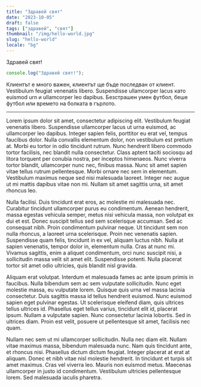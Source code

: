 ```yaml
---
title: "Здравей свят"
date: "2023-10-05"
draft: false
tags: ["здравей", "свят"]
thumbnail: "/img/hello-world.jpg"
slug: "hello-world"
locale: "bg"
---
```


Здравей свят!

```js
console.log("Здравей свят!");
```

Клиентът е много важен, клиентът ще бъде последван от клиент. Vestibulum feugiat venenatis libero. Suspendisse ullamcorper lacus като euismod urn и ullamcorper leo dapibus. Безстрашен умен футбол, беше футбол или времето на болката в гърлото.

<!--more-->

---


Lorem ipsum dolor sit amet, consectetur adipiscing elit. Vestibulum feugiat venenatis libero. Suspendisse ullamcorper lacus ut urna euismod, ac ullamcorper leo dapibus. Integer sapien felis, porttitor eu erat vel, tempus faucibus dolor. Nulla convallis elementum dolor, non vestibulum est pretium at. Morbi eu tortor in odio tincidunt rutrum. Nunc hendrerit libero commodo tortor facilisis, nec blandit nulla consectetur. Class aptent taciti sociosqu ad litora torquent per conubia nostra, per inceptos himenaeos. Nunc viverra tortor blandit, ullamcorper nunc nec, finibus massa. Nunc sit amet sapien vitae tellus rutrum pellentesque. Morbi ornare nec sem in elementum. Vestibulum maximus neque sed nisi malesuada laoreet. Integer nec augue ut mi mattis dapibus vitae non mi. Nullam sit amet sagittis urna, sit amet rhoncus leo.

Nulla facilisi. Duis tincidunt erat eros, ac molestie mi malesuada nec. Curabitur tincidunt ullamcorper purus eu condimentum. Aenean hendrerit, massa egestas vehicula semper, metus nisi vehicula massa, non volutpat ex dui et est. Donec suscipit tellus sed sem scelerisque accumsan. Sed ac consequat nibh. Proin condimentum pulvinar neque. Ut tincidunt sem non nulla rhoncus, a laoreet urna scelerisque. Proin nec venenatis sapien. Suspendisse quam felis, tincidunt in ex vel, aliquam luctus nibh. Nulla at sapien venenatis, tempor dolor in, elementum nulla. Cras at nunc mi. Vivamus sagittis, enim a aliquet condimentum, orci nunc suscipit nisi, a sollicitudin massa velit sit amet elit. Suspendisse potenti. Nulla placerat tortor sit amet odio ultricies, quis blandit nisl gravida.

Aliquam erat volutpat. Interdum et malesuada fames ac ante ipsum primis in faucibus. Nulla bibendum sem ac sem vulputate sollicitudin. Nunc eget molestie massa, eu vulputate lorem. Quisque quis urna vel massa lacinia consectetur. Duis sagittis massa id tellus hendrerit euismod. Nunc euismod sapien eget pulvinar egestas. Ut scelerisque eleifend diam, quis ultrices tellus ultrices id. Phasellus eget tellus varius, tincidunt elit id, placerat ipsum. Nullam a vulputate sapien. Nunc consectetur lacinia lobortis. Sed in ultrices diam. Proin est velit, posuere ut pellentesque sit amet, facilisis nec quam.

Nullam nec sem ut mi ullamcorper sollicitudin. Nulla nec diam elit. Nullam vitae maximus massa, bibendum malesuada nunc. Nam quis tincidunt ante, et rhoncus nisi. Phasellus dictum dictum feugiat. Integer placerat at erat at aliquam. Donec et nibh vitae nisl molestie hendrerit. In tincidunt et turpis sit amet maximus. Cras vel viverra leo. Mauris non euismod metus. Maecenas ullamcorper in justo id condimentum. Vestibulum ultricies pellentesque lorem. Sed malesuada iaculis pharetra.